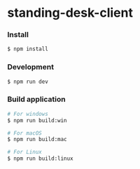 # standing-desk-client

### Install

```bash
$ npm install
```

### Development

```bash
$ npm run dev
```

### Build application

```bash
# For windows
$ npm run build:win

# For macOS
$ npm run build:mac

# For Linux
$ npm run build:linux
```
